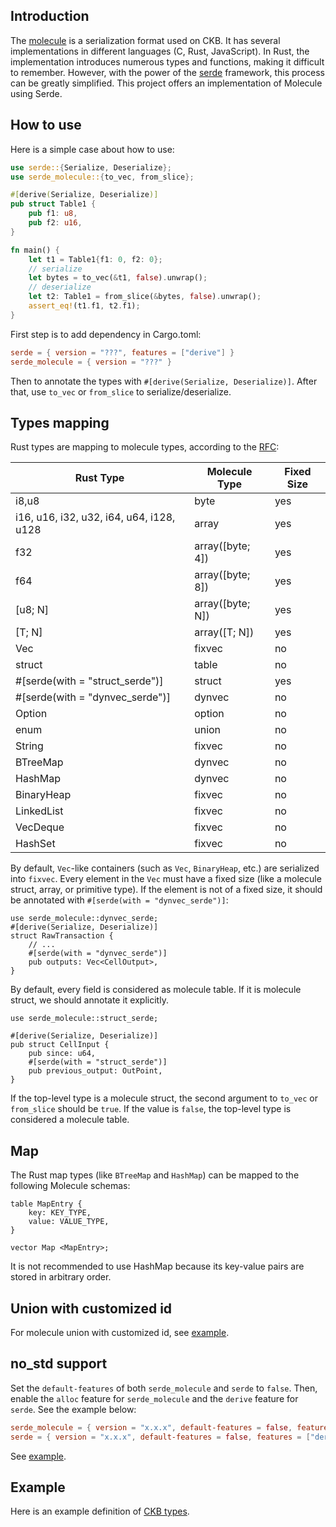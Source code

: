## Introduction
The [molecule](https://github.com/nervosnetwork/molecule) is a serialization
format used on CKB. It has several implementations in different languages (C,
Rust, JavaScript). In Rust, the implementation introduces numerous types and
functions, making it difficult to remember. However, with the power of the
[serde](https://github.com/serde-rs/serde) framework, this process can be
greatly simplified. This project offers an implementation of Molecule using
Serde.

## How to use
Here is a simple case about how to use:
```rust
use serde::{Serialize, Deserialize};
use serde_molecule::{to_vec, from_slice};

#[derive(Serialize, Deserialize)]
pub struct Table1 {
    pub f1: u8,
    pub f2: u16,
}

fn main() {
    let t1 = Table1{f1: 0, f2: 0};
    // serialize
    let bytes = to_vec(&t1, false).unwrap();
    // deserialize
    let t2: Table1 = from_slice(&bytes, false).unwrap();
    assert_eq!(t1.f1, t2.f1);
}
```
First step is to add dependency in Cargo.toml:
```toml
serde = { version = "???", features = ["derive"] }
serde_molecule = { version = "???" }
```
Then to annotate the types with `#[derive(Serialize, Deserialize)]`. After that,
use `to_vec` or `from_slice` to serialize/deserialize. 

## Types mapping

Rust types are mapping to molecule types, according to the [RFC](https://github.com/nervosnetwork/rfcs/blob/master/rfcs/0008-serialization/0008-serialization.md):

| Rust Type | Molecule Type | Fixed Size |
| --------- | ------------- | ---------- |
| i8,u8     | byte          | yes |
| i16, u16, i32, u32, i64, u64, i128, u128 | array | yes |
| f32       | array([byte; 4]) | yes |
| f64       | array([byte; 8]) | yes |
| [u8; N]   | array([byte; N]) | yes |
| [T; N]    | array([T; N]) | yes |
| Vec<T>    | fixvec | no |
| struct     | table | no |
| #[serde(with = "struct_serde")] | struct | yes |
| #[serde(with = "dynvec_serde")] | dynvec | no |
| Option<T>  | option | no |
| enum       | union | no |
| String     | fixvec | no |
| BTreeMap   | dynvec | no |
| HashMap    | dynvec | no |
| BinaryHeap | fixvec | no |
| LinkedList | fixvec | no |
| VecDeque   | fixvec | no |
| HashSet    | fixvec | no |

By default, `Vec`-like containers (such as `Vec`, `BinaryHeap`, etc.) are
serialized into `fixvec`. Every element in the `Vec` must have a fixed size
(like a molecule struct, array, or primitive type). If the element is not of a
fixed size, it should be annotated with `#[serde(with = "dynvec_serde")]`:

```rust,ignore
use serde_molecule::dynvec_serde;
#[derive(Serialize, Deserialize)]
struct RawTransaction {
    // ...
    #[serde(with = "dynvec_serde")]
    pub outputs: Vec<CellOutput>,
}
```

By default, every field is considered as molecule table. If it is molecule
struct, we should annotate it explicitly.
```rust,ignore
use serde_molecule::struct_serde;

#[derive(Serialize, Deserialize)]
pub struct CellInput {
    pub since: u64,
    #[serde(with = "struct_serde")]
    pub previous_output: OutPoint,
}
```

If the top-level type is a molecule struct, the second argument to `to_vec` or
`from_slice` should be `true`. If the value is `false`, the top-level type is
considered a molecule table.


## Map
The Rust map types (like `BTreeMap` and `HashMap`) can be mapped to the following Molecule schemas:
```text
table MapEntry {
    key: KEY_TYPE,
    value: VALUE_TYPE,
}

vector Map <MapEntry>;
```
It is not recommended to use HashMap because its key-value pairs are stored in
arbitrary order.

## Union with customized id
For molecule union with customized id, see [example](./examples/serde_molecule_customized_union_id).

## no_std support
Set the `default-features` of both `serde_molecule` and `serde` to `false`.
Then, enable the `alloc` feature for `serde_molecule` and the `derive` feature
for `serde`. See the example below:

```toml
serde_molecule = { version = "x.x.x", default-features = false, features = ["alloc"] }
serde = { version = "x.x.x", default-features = false, features = ["derive"] }
```
See [example](./examples/serde_molecule_nostd).

## Example
Here is an example definition of [CKB types](./tests/src/ckb_types.rs).
